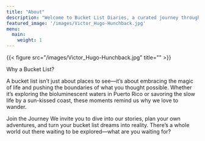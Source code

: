 ```yaml
---
title: "About"
description: "Welcome to Bucket List Diaries, a curated journey through the world’s most awe-inspiring experiences. This blog is for dreamers, adventurers, and explorers who are passionate about living life to the fullest and checking off once-in-a-lifetime experiences from their bucket lists."
featured_image: '/images/Victor_Hugo-Hunchback.jpg'
menu:
  main:
    weight: 1
---
```

{{< figure src="/images/Victor_Hugo-Hunchback.jpg" title="" >}}

Why a Bucket List?

A bucket list isn’t just about places to see—it’s about embracing the magic of life and pushing the boundaries of what you thought possible. Whether it’s exploring the bioluminescent waters in Puerto Rico or savoring the slow life by a sun-kissed coast, these moments remind us why we love to wander.

Join the Journey
We invite you to dive into our stories, plan your own adventures, and turn your bucket list dreams into reality. There’s a whole world out there waiting to be explored—what are you waiting for?


